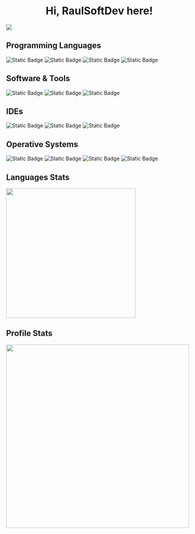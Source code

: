 <div align="center">
  <h1 align="center">Hi, RaulSoftDev here!</h1>
</div>
<img src="https://i.imgur.com/Qos160i.png">

## Programming Languages
![Static Badge](https://img.shields.io/badge/C-5656f7?style=flat&logo=c)
![Static Badge](https://img.shields.io/badge/C%23-762adf?style=flat&logo=c%2B%2B)
![Static Badge](https://img.shields.io/badge/Bash-272727?style=flat&logo=gnubash)
![Static Badge](https://img.shields.io/badge/Kotlin-de15f2?style=flat&logo=kotlin&logoColor=ffffff)

## Software & Tools
![Static Badge](https://img.shields.io/badge/git-ff5200?style=flat&logo=git&logoColor=ffffff)
![Static Badge](https://img.shields.io/badge/GitHub-272727?style=flat&logo=github&logoColor=ffffff)
![Static Badge](https://img.shields.io/badge/Unity-272727?style=flat&logo=unity&logoColor=ffffff)

## IDEs
![Static Badge](https://img.shields.io/badge/Visual%20Studio%20Community-bf82fa?style=flat&logo=v&logoColor=ffffff)
![Static Badge](https://img.shields.io/badge/Visual%20Studio%20Code-2b91cc?style=flat&logo=vtex&logoColor=ffffff)
![Static Badge](https://img.shields.io/badge/Vim-1eb517?style=flat&logo=vim&logoColor=ffffff)

## Operative Systems
![Static Badge](https://img.shields.io/badge/Ubuntu-ff5200?style=flat&logo=ubuntu&logoColor=ffffff)
![Static Badge](https://img.shields.io/badge/Linux%20Mint-6ad254?style=flat&logo=linuxmint&logoColor=ffffff)
![Static Badge](https://img.shields.io/badge/Kali%20Linux-0057e7?style=flat&logo=kalilinux&logoColor=ffffff)
![Static Badge](https://img.shields.io/badge/Windows-03a9f4?style=flat&logo=quarto&logoColor=ffffff)

## Languages Stats
<div align="left">
  <img width="350" src="https://github-readme-stats.vercel.app/api/top-langs/?username=RaulSoftDev&theme=algolia&show_icons=true&hide_border=true&layout=compact">
</div>

## Profile Stats
<div>
  <img  width="495" src="https://github-readme-stats.vercel.app/api?username=RaulSoftDev&theme=algolia&show_icons=true&hide_border=true&count_private=true">
</div>
<!--
**RaulSoftDev/RaulSoftDev** is a ✨ _special_ ✨ repository because its `README.md` (this file) appears on your GitHub profile.

Here are some ideas to get you started:

- 🔭 I’m currently working on ...
- 🌱 I’m currently learning ...
- 👯 I’m looking to collaborate on ...
- 🤔 I’m looking for help with ...
- 💬 Ask me about ...
- 📫 How to reach me: ...
- 😄 Pronouns: ...
- ⚡ Fun fact: ...
-->
